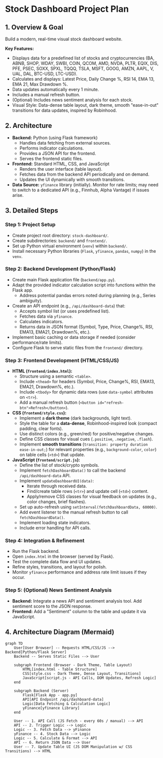 # Stock Dashboard Project Plan

## 1. Overview & Goal

Build a modern, real-time visual stock dashboard website.

**Key Features:**
*   Displays data for a predefined list of stocks and cryptocurrencies (BA, ABNB, SHOP, WDAY, SWBI, COIN, QCOM, AMD, NVDA, PLTR, EQIX, DIS, PFE, PSEC, SOXX, SPXL, TQQQ, TSLA, MSFT, GOOG, AMZN, AAPL, V, UAL, DAL, BTC-USD, LTC-USD).
*   Calculates and displays: Latest Price, Daily Change %, RSI 14, EMA 13, EMA 21, Max Drawdown %.
*   Data updates automatically every 1 minute.
*   Includes a manual refresh button.
*   (Optional) Includes news sentiment analysis for each stock.
*   Visual Style: Data-dense table layout, dark theme, smooth "ease-in-out" transitions for data updates, inspired by Robinhood.

## 2. Architecture

*   **Backend:** Python (using Flask framework)
    *   Handles data fetching from external sources.
    *   Performs indicator calculations.
    *   Provides a JSON API for the frontend.
    *   Serves the frontend static files.
*   **Frontend:** Standard HTML, CSS, and JavaScript
    *   Renders the user interface (table layout).
    *   Fetches data from the backend API periodically and on demand.
    *   Updates the UI dynamically with smooth transitions.
*   **Data Source:** `yfinance` library (initially). Monitor for rate limits; may need to switch to a dedicated API (e.g., Finnhub, Alpha Vantage) if issues arise.

## 3. Detailed Steps

### Step 1: Project Setup
*   Create project root directory: `stock-dashboard/`.
*   Create subdirectories: `backend/` and `frontend/`.
*   Set up Python virtual environment (`venv`) within `backend/`.
*   Install necessary Python libraries (`Flask`, `yfinance`, `pandas`, `numpy`) in the `venv`.

### Step 2: Backend Development (Python/Flask)
*   Create main Flask application file (`backend/app.py`).
*   Adapt the provided indicator calculation script into functions within the Flask app.
    *   Address potential pandas errors noted during planning (e.g., Series ambiguity).
*   Create an API endpoint (e.g., `/api/dashboard-data`) that:
    *   Accepts symbol list (or uses predefined list).
    *   Fetches data via `yfinance`.
    *   Calculates indicators.
    *   Returns data in JSON format (Symbol, Type, Price, Change%, RSI, EMA13, EMA21, Drawdown%, etc.).
*   Implement basic caching or data storage if needed (consider performance/rate limits).
*   Configure Flask to serve static files from the `frontend/` directory.

### Step 3: Frontend Development (HTML/CSS/JS)
*   **HTML (`frontend/index.html`):**
    *   Structure using a semantic `<table>`.
    *   Include `<thead>` for headers (Symbol, Price, Change%, RSI, EMA13, EMA21, Drawdown%, etc.).
    *   Include `<tbody>` for dynamic data rows (use `data-symbol` attributes on `<tr>`).
    *   Add a manual refresh button (`<button id="refresh-btn">Refresh</button>`).
*   **CSS (`frontend/style.css`):**
    *   Implement a **dark theme** (dark backgrounds, light text).
    *   Style the table for a **data-dense**, Robinhood-inspired look (compact padding, clear fonts).
    *   Use distinct colors (e.g., green/red) for positive/negative changes.
    *   Define CSS classes for visual cues (`.positive`, `.negative`, `.flash`).
    *   Implement **smooth transitions** (`transition: property duration ease-in-out;`) for relevant properties (e.g., `background-color`, `color`) on table cells (`<td>`) that update.
*   **JavaScript (`frontend/script.js`):**
    *   Define the list of stock/crypto symbols.
    *   Implement `fetchDashboardData()` to call the backend `/api/dashboard-data` API.
    *   Implement `updateDashboardUI(data)`:
        *   Iterate through received data.
        *   Find/create table rows (`<tr>`) and update cell (`<td>`) content.
        *   Apply/remove CSS classes for visual feedback on updates (e.g., color changes, brief flashes).
    *   Set up auto-refresh using `setInterval(fetchDashboardData, 60000)`.
    *   Add event listener to the manual refresh button to call `fetchDashboardData()`.
    *   Implement loading state indicators.
    *   Include error handling for API calls.

### Step 4: Integration & Refinement
*   Run the Flask backend.
*   Open `index.html` in the browser (served by Flask).
*   Test the complete data flow and UI updates.
*   Refine styles, transitions, and layout for polish.
*   Monitor `yfinance` performance and address rate limit issues if they occur.

### Step 5: (Optional) News Sentiment Analysis
*   **Backend:** Integrate a news API and sentiment analysis tool. Add sentiment score to the JSON response.
*   **Frontend:** Add a "Sentiment" column to the table and update it via JavaScript.

## 4. Architecture Diagram (Mermaid)

```mermaid
graph TD
    User[User Browser] -- Requests HTML/CSS/JS --> Backend[Python/Flask Server]
    Backend -- Serves Static Files --> User

    subgraph Frontend (Browser - Dark Theme, Table Layout)
        HTML[index.html - Table Structure]
        CSS[style.css - Dark Theme, Dense Layout, Transitions]
        JavaScript[script.js - API Calls, DOM Updates, Refresh Logic]
    end

    subgraph Backend (Server)
        Flask[Flask App - app.py]
        API[API Endpoint /api/dashboard-data]
        Logic[Data Fetching & Calculation Logic]
        yFinance[yfinance Library]
    end

    User -- 1. API Call (JS Fetch - every 60s / manual) --> API
    API -- 2. Trigger Logic --> Logic
    Logic -- 3. Fetch Data --> yFinance
    yFinance -- 4. Stock Data --> Logic
    Logic -- 5. Calculate & Format --> API
    API -- 6. Return JSON Data --> User
    User -- 7. Update Table UI (JS DOM Manipulation w/ CSS Transitions) --> HTML